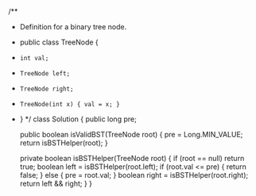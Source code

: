 /**
 * Definition for a binary tree node.
 * public class TreeNode {
 *     int val;
 *     TreeNode left;
 *     TreeNode right;
 *     TreeNode(int x) { val = x; }
 * }
 */
class Solution {
    public long pre; 

    public boolean isValidBST(TreeNode root) {
        pre = Long.MIN_VALUE;
        return isBSTHelper(root);
    }
    
    private boolean isBSTHelper(TreeNode root) {
        if (root == null) return true;
        boolean left = isBSTHelper(root.left);
        if (root.val <= pre) {
            return false;
        } else {
            pre = root.val;
        }
        boolean right = isBSTHelper(root.right);
        return left && right;
    }
}
